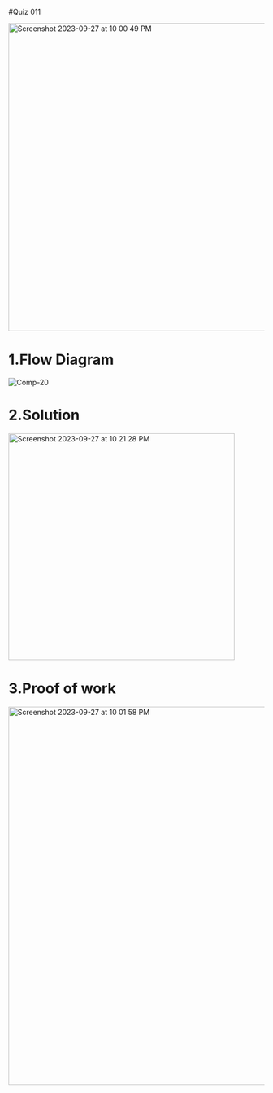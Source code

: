 #Quiz 011

<img width="605" alt="Screenshot 2023-09-27 at 10 00 49 PM" src="https://github.com/K-Schriber/Unit-1-Comp-Sci/assets/142757998/9d8a59b4-854d-4163-8414-182481c2bc27">



# 1.Flow Diagram
![Comp-20](https://github.com/K-Schriber/Unit-1-Comp-Sci/assets/142757998/d75831df-316f-40fa-a33d-da9f109382a2)


# 2.Solution

<img width="445" alt="Screenshot 2023-09-27 at 10 21 28 PM" src="https://github.com/K-Schriber/Unit-1-Comp-Sci/assets/142757998/1cb16902-9cb1-4381-bc98-40150974ff61">


# 3.Proof of work
<img width="743" alt="Screenshot 2023-09-27 at 10 01 58 PM" src="https://github.com/K-Schriber/Unit-1-Comp-Sci/assets/142757998/3a344f93-5ace-4531-b3b0-92618f95ccbe">




